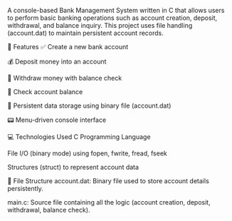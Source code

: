 A console-based Bank Management System written in C that allows users to perform basic banking operations such as account creation, deposit, withdrawal, and balance inquiry. This project uses file handling (account.dat) to maintain persistent account records.

🔧 Features
✅ Create a new bank account

💰 Deposit money into an account

💸 Withdraw money with balance check

📄 Check account balance

💾 Persistent data storage using binary file (account.dat)

📟 Menu-driven console interface

💻 Technologies Used
C Programming Language

File I/O (binary mode) using fopen, fwrite, fread, fseek

Structures (struct) to represent account data

📂 File Structure
account.dat: Binary file used to store account details persistently.

main.c: Source file containing all the logic (account creation, deposit, withdrawal, balance check).
